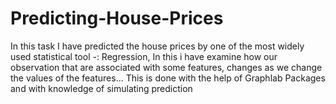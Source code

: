 # Predicting-House-Prices

In this task I have predicted the house prices by one of the most widely used statistical tool -: Regression, In this i have examine how our observation that are associated with some features, changes as we change the values of the features... This is done with the help of Graphlab Packages and with knowledge of simulating prediction
